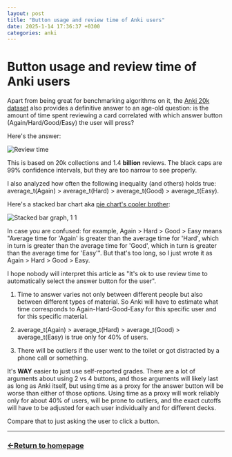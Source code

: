 ```yaml
---
layout: post
title: "Button usage and review time of Anki users"
date: 2025-1-14 17:36:37 +0300
categories: anki
---
```


# Button usage and review time of Anki users

Apart from being great for benchmarking algorithms on it, the [Anki 20k dataset](https://huggingface.co/datasets/open-spaced-repetition/FSRS-Anki-20k) also provides a definitive answer to an age-old question: is the amount of time spent reviewing a card correlated with which answer button (Again/Hard/Good/Easy) the user will press?

Here's the answer:

![Review time](https://github.com/user-attachments/assets/a0b9fa96-d23f-471a-930c-cb3311f30921)

This is based on 20k collections and 1.4 **billion** reviews. The black caps are 99% confidence intervals, but they are too narrow to see properly.

I also analyzed how often the following inequality (and others) holds true: average_t(Again) > average_t(Hard) > average_t(Good) > average_t(Easy).

Here's a stacked bar chart aka [pie chart's cooler brother](https://github.com/cxli233/FriendsDontLetFriends?tab=readme-ov-file#10-friends-dont-let-friends-make-pie-chart):

![Stacked bar graph, 1 1](https://github.com/user-attachments/assets/952020cb-0183-49b0-9329-e9f121e152fd)

In case you are confused: for example, Again > Hard > Good > Easy means "Average time for 'Again' is greater than the average time for 'Hard', which in turn is greater than the average time for 'Good', which in turn is greater than the average time for 'Easy'". But that's too long, so I just wrote it as Again > Hard > Good > Easy.

I hope nobody will interpret this article as "It's ok to use review time to automatically select the answer button for the user".

1. Time to answer varies not only between different people but also between different types of material. So Anki will have to estimate what time corresponds to Again-Hard-Good-Easy for this specific user and for this specific material.
2. average_t(Again) > average_t(Hard) > average_t(Good) > average_t(Easy) is true only for 40% of users.

3. There will be outliers if the user went to the toilet or got distracted by a phone call or something.

It's **WAY** easier to just use self-reported grades. There are a lot of arguments about using 2 vs 4 buttons, and those arguments will likely last as long as Anki itself, but using time as a proxy for the answer button will be worse than either of those options. Using time as a proxy will work reliably only for about 40% of users, will be prone to outliers, and the exact cutoffs will have to be adjusted for each user individually and for different decks.

Compare that to just asking the user to click a button.

---

### [←Return to homepage](https://expertium.github.io/)
